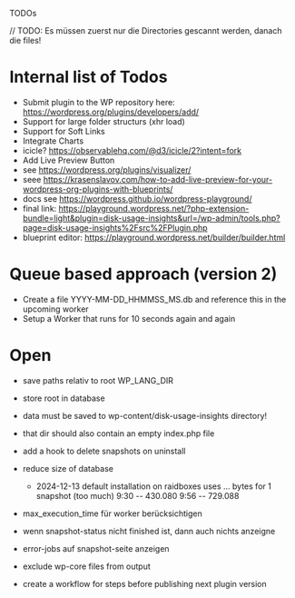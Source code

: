 TODOs


// TODO: Es müssen zuerst nur die Directories gescannt werden, danach die files!



# Internal list of Todos

- Submit plugin to the WP repository here: https://wordpress.org/plugins/developers/add/
- Support for large folder structurs (xhr load)
- Support for Soft Links
- Integrate Charts
 - icicle? https://observablehq.com/@d3/icicle/2?intent=fork
- Add Live Preview Button
 - see https://wordpress.org/plugins/visualizer/
 - seee https://krasenslavov.com/how-to-add-live-preview-for-your-wordpress-org-plugins-with-blueprints/
 - docs see https://wordpress.github.io/wordpress-playground/
 - final link: https://playground.wordpress.net/?php-extension-bundle=light&plugin=disk-usage-insights&url=/wp-admin/tools.php?page=disk-usage-insights%2Fsrc%2FPlugin.php
 - blueprint editor: https://playground.wordpress.net/builder/builder.html


# Queue based approach (version 2)
- Create a file YYYY-MM-DD_HHMMSS_MS.db and reference this in the upcoming worker
- Setup a Worker that runs for 10 seconds again and again


# Open
- save paths relativ to root
    WP_LANG_DIR
- store root in database
 - data must be saved to wp-content/disk-usage-insights directory!
 - that dir should also contain an empty index.php file
- add a hook to delete snapshots on uninstall
- reduce size of database
    - 2024-12-13 default installation on raidboxes uses ... bytes for 1 snapshot (too much)
            9:30 -- 430.080
            9:56 -- 729.088

- max_execution_time für worker berücksichtigen
- wenn snapshot-status nicht finished ist, dann auch nichts anzeigne
- error-jobs auf snapshot-seite anzeigen
- exclude wp-core files from output
- create a workflow for steps before publishing next plugin version
